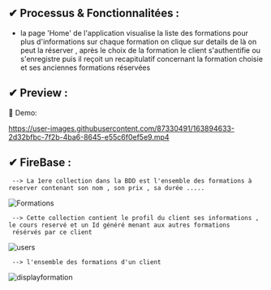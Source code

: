 
## ✔ Processus & Fonctionnalitées :

   - la page 'Home' de l'application visualise la liste des formations pour plus d'informations sur chaque formation on clique sur details de là 
 on peut la réserver , après le choix de la formation le client s'authentifie ou s'enregistre puis il reçoit un recapitulatif concernant la formation choisie et ses anciennes formations réservées 
## ✔ Preview :

  🔸 Demo:
  

https://user-images.githubusercontent.com/87330491/163894633-2d32bfbc-7f2b-4ba6-8645-e55c6f0ef5e9.mp4


  
## ✔ FireBase : 

     --> La 1ere collection dans la BDD est l'ensemble des formations à reserver contenant son nom , son prix , sa durée .....

![Formations](https://user-images.githubusercontent.com/87330491/163887298-d7c4ec5c-21c3-4366-ab2b-afead8836301.png)

     --> Cette collection contient le profil du client ses informations , le cours reservé et un Id généré menant aux autres formations 
     résérvés par ce client 

![users](https://user-images.githubusercontent.com/87330491/163888211-c5a2d642-37cc-444f-ae25-b4b548ea83f1.png)

     --> l'ensemble des formations d'un client 
     
![displayformation](https://user-images.githubusercontent.com/87330491/163889323-49d8e152-e700-48bc-99bd-5b05382ccca8.png)




